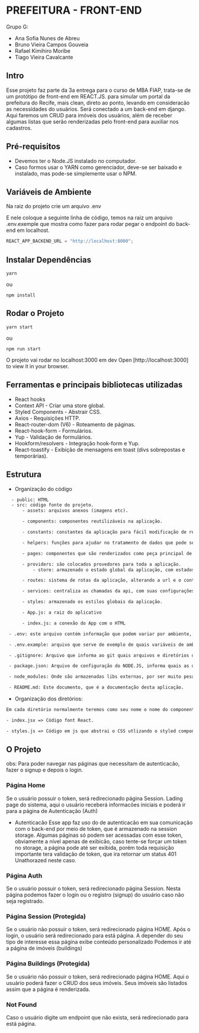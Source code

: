 # PREFEITURA - FRONT-END

Grupo G:

- Ana Sofia Nunes de Abreu
- Bruno Vieira Campos Gouveia
- Rafael Kimihiro Moribe
- Tiago Vieira Cavalcante

## Intro

Esse projeto faz parte da 3a entrega para o curso de MBA FIAP, trata-se de um protótipo de front-end em REACT.JS.
para simular um portal da prefeitura do Recife, mais clean, direto ao ponto, levando em consideracão as necessidades do usuários.
Será conectado a um back-end em django. Aqui faremos um CRUD para imóveis dos usuários, além de receber algumas listas que serão
renderizadas pelo front-end para auxiliar nos cadastros.

## Pré-requisitos

- Devemos ter o Node.JS instalado no computador.
- Caso formos usar o YARN como gerenciador, deve-se ser baixado e instalado, mas pode-se simplemente usar o NPM.

## Variáveis de Ambiente

Na raiz do projeto crie um arquivo .env

E nele coloque a seguinte linha de código, temos na raiz um arquivo .env.exemple que mostra como fazer para rodar pegar o endpoint do
back-end em localhost.

```js
REACT_APP_BACKEND_URL = "http://localhost:8000";
```

## Instalar Dependências

```shell
yarn
```

ou

```shell
npm install
```

## Rodar o Projeto

```shell
yarn start
```

ou

```shell
npm run start
```

O projeto vai rodar no localhost:3000 em dev
Open [http://localhost:3000] to view it in your browser.

## Ferramentas e principais bibliotecas utilizadas

- React hooks
- Context API - Criar uma store global.
- Styled Components - Abstrair CSS.
- Axios - Requisições HTTP.
- React-router-dom (V6) - Roteamento de páginas.
- React-hook-form - Formulários.
- Yup - Validação de formulários.
- Hookform/resolvers - Integração hook-form e Yup.
- React-toastify - Exibição de mensagens em toast (divs sobrepostas e temporárias).

## Estrutura

- Organização do código

```txt
  - public: HTML
  - src: código fonte do projeto.
      - assets: arquivos anexos (imagens etc).

      - components: componentes reutilizáveis na aplicação.

      - constants: constantes da aplicação para fácil modificação de regras de negócio.

      - helpers: funções para ajudar no tratamento de dados que pode ser reutilizáveis.

      - pages: componentes que são renderizados como peça principal de cada endpoint.

      - providers: são colocados provedores para toda a aplicação.
          - store: armazenado o estado global da aplicação, com estados e funções para modifica-lós.

      - routes: sistema de rotas da aplicação, alterando a url e o conteudo exibido.

      - services: centraliza as chamadas da api, com suas configurações.

      - styles: armazenado os estilos globais da aplicação.

      - App.js: a raiz do aplicativo

      - index.js: a conexão do App com o HTML

 - .env: este arquivo contém informação que podem variar por ambiente, por isso devem ser criados sempre que o projeto é baixado ou deployado. Não esta incluso no GIT.

 - .env.example: arquivo que serve de exemplo de quais variáveis de ambiente são necessárias no .env

 - .gitignore: Arquivo que informa ao git quais arquivos e diretórios devem ser ignorados.

 - package.json: Arquivo de configuração do NODE.JS, informa quais as dependências do porjeto, que serão baixadas e armazenadas no node_modules.

 - node_modules: Onde são armazenadas libs externas, por ser muito pesado é ignorado pelo GIT, mas com as informações do package.json, ao comando este diretório será criado e todas as dependências externas armazenadas aqui.

 - README.md: Este documento, que é a documentação desta aplicação.
```

- Organização dos diretórios:

```txt
Em cada diretório normalmente teremos como seu nome o nome do componente, dentro destes:

- index.jsx => Código font React.

- styles.js => Código em js que abstrai o CSS utlizando o styled components.

```

## O Projeto

obs: Para poder navegar nas páginas que necessitam de autenticacão, fazer o signup e depois o login.

### Página Home

Se o usuário possuir o token, será redirecionado página Session.
Lading page do sistema, aqui o usuário receberá informacões iniciais e poderá ir para a página de Autenticação (Auth)

- Autenticacão
  Esse app faz uso do de autenticacão em sua comunicação com o back-end por meio de token, que é armazenado na session storage.
  Algumas páginas só podem ser acessadas com esse token, obviamente a nível apenas de exibicão, caso tente-se forçar um token no storage, a página pode até
  ser exibida, porém toda requisição importante tera validação de token, que ira retornar um status 401 Unathorazed neste caso.

### Página Auth

Se o usuário possuir o token, será redirecionado página Session.
Nesta página podemos fazer o login ou o registro (signup) do usuário caso não seja registrado.

### Página Session (Protegida)

Se o usuário não possuir o token, será redirecionado página HOME.
Após o login, o usuário será redirecionado para está página. A depender do seu tipo de interesse essa página exibe conteúdo personalizado
Podemos ir até a página de imóveis (buildings)

### Página Buildings (Protegida)

Se o usuário não possuir o token, será redirecionado página HOME.
Aqui o usuário poderá fazer o CRUD dos seus imóveis.
Seus imóveis são listados assim que a página é renderizada.

### Not Found

Caso o usuário digite um endpoint que não exista, será redirecionado para está página.
